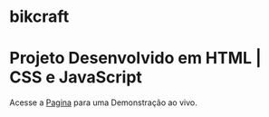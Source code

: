 # bikcraft
# Projeto Desenvolvido em HTML | CSS e JavaScript
Acesse a [Pagina](https://alexsanderssilva.github.io/bikcraft/) para uma Demonstração ao vivo.

